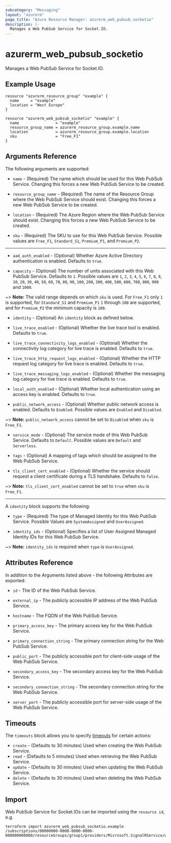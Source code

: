 ```yaml
---
subcategory: "Messaging"
layout: "azurerm"
page_title: "Azure Resource Manager: azurerm_web_pubsub_socketio"
description: |-
  Manages a Web PubSub Service for Socket.IO.
---
```


# azurerm_web_pubsub_socketio

Manages a Web PubSub Service for Socket.IO.

## Example Usage

```hcl
resource "azurerm_resource_group" "example" {
  name     = "example"
  location = "West Europe"
}

resource "azurerm_web_pubsub_socketio" "example" {
  name                = "example"
  resource_group_name = azurerm_resource_group.example.name
  location            = azurerm_resource_group.example.location
  sku                 = "Free_F1"
}
```

## Arguments Reference

The following arguments are supported:

* `name` - (Required) The name which should be used for this Web PubSub Service. Changing this forces a new Web PubSub Service to be created.

* `resource_group_name` - (Required) The name of the Resource Group where the Web PubSub Service should exist. Changing this forces a new Web PubSub Service to be created.

* `location` - (Required) The Azure Region where the Web PubSub Service should exist. Changing this forces a new Web PubSub Service to be created.

* `sku` - (Required) The SKU to use for this Web PubSub Service. Possible values are `Free_F1`, `Standard_S1`, `Premium_P1`, and `Premium_P2`.

---

* `aad_auth_enabled` - (Optional) Whether Azure Active Directory authentication is enabled. Defaults to `true`.

* `capacity` - (Optional) The number of units associated with this Web PubSub Service. Defaults to `1`. Possible values are `1`, `2`, `3`, `4`, `5`, `6`, `7`, `8`, `9`, `10`, `20`, `30`, `40`, `50`, `60`, `70`, `80`, `90`, `100`, `200`, `300`, `400`, `500`, `600`, `700`, `800`, `900` and `1000`.

~> **Note:** The valid range depends on which `sku` is used. For `Free_F1` only `1` is supported, for `Standard_S1` and `Premium_P1` `1` through `100` are supported, and for `Premium_P2` the minimum capacity is `100`.

* `identity` - (Optional) An `identity` block as defined below.

* `live_trace_enabled` - (Optional) Whether the live trace tool is enabled. Defaults to `true`.

* `live_trace_connectivity_logs_enabled` - (Optional) Whether the connectivity log category for live trace is enabled. Defaults to `true`.

* `live_trace_http_request_logs_enabled` - (Optional) Whether the HTTP request log category for live trace is enabled. Defaults to `true`.

* `live_trace_messaging_logs_enabled` - (Optional) Whether the messaging log category for live trace is enabled. Defaults to `true`.

* `local_auth_enabled` - (Optional) Whether local authentication using an access key is enabled. Defaults to `true`.

* `public_network_access` - (Optional) Whether public network access is enabled. Defaults to `Enabled`. Possible values are `Enabled` and `Disabled`.

~> **Note:** `public_network_access` cannot be set to `Disabled` when `sku` is `Free_F1`.

* `service_mode` - (Optional) The service mode of this Web PubSub Service. Defaults to `Default`. Possible values are `Default` and `Serverless`.

* `tags` - (Optional) A mapping of tags which should be assigned to the Web PubSub Service.

* `tls_client_cert_enabled` - (Optional) Whether the service should request a client certificate during a TLS handshake. Defaults to `false`.

~> **Note:** `tls_client_cert_enabled` cannot be set to `true` when `sku` is `Free_F1`.

---

A `identity` block supports the following:

* `type` - (Required) The type of Managed Identity for this Web PubSub Service. Possible Values are `SystemAssigned` and `UserAssigned`.

* `identity_ids` - (Optional) Specifies a list of User Assigned Managed Identity IDs for this Web PubSub Service.

~> **Note:** `identity_ids` is required when `type` is `UserAssigned`.

## Attributes Reference

In addition to the Arguments listed above - the following Attributes are exported: 

* `id` - The ID of the Web PubSub Service.

* `external_ip` - The publicly accessible IP address of the Web PubSub Service.

* `hostname` - The FQDN of the Web PubSub Service.

* `primary_access_key` - The primary access key for the Web PubSub Service.

* `primary_connection_string` - The primary connection string for the Web PubSub Service.

* `public_port` - The publicly accessible port for client-side usage of the Web PubSub Service.

* `secondary_access_key` - The secondary access key for the Web PubSub Service.

* `secondary_connection_string` - The secondary connection string for the Web PubSub Service.

* `server_port` - The publicly accessible port for server-side usage of the Web PubSub Service.

## Timeouts

The `timeouts` block allows you to specify [timeouts](https://www.terraform.io/language/resources/syntax#operation-timeouts) for certain actions:

* `create` - (Defaults to 30 minutes) Used when creating the Web PubSub Service.
* `read` - (Defaults to 5 minutes) Used when retrieving the Web PubSub Service.
* `update` - (Defaults to 30 minutes) Used when updating the Web PubSub Service.
* `delete` - (Defaults to 30 minutes) Used when deleting the Web PubSub Service.

## Import

Web PubSub Service for Socket.IOs can be imported using the `resource id`, e.g.

```shell
terraform import azurerm_web_pubsub_socketio.example /subscriptions/00000000-0000-0000-0000-000000000000/resourceGroups/group1/providers/Microsoft.SignalRService/webPubSub/pubsub1
```
